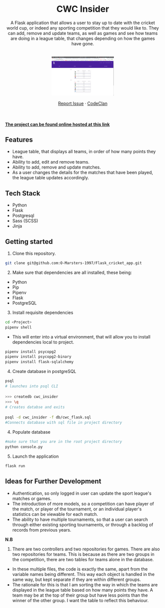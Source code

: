 <div align="center">
  <a href="https://github.com/O-Marsters-1997/Flask_cricket_app">
  </a>
  <h1>CWC Insider</h1>

A Flask application that allows a user to stay up to date with the cricket world cup, or indeed any sporting competition that they would like to. They can add, remove and update teams, as well as games and see how teams are doing in a league table, that changes depending on how the games have gone.
<br><br><br>
<img src="static/images/league_table_screenshot.png" alt = "league table" width="40%">

[Report Issue](https://github.com/sf-adams/ClanHub/issues)
·
[CodeClan](https://codeclan.com/)
</div>

<br>

#### [The project can be found online hosted at this link](https://cwc-insider.herokuapp.com/)

## Features

- League table, that displays all teams, in order of how many points they have.
- Ability to add, edit and remove teams.
- Ability to add, remove and update matches.
- As a user changes the details for the matches that have been played, the league table updates accordingly.

## Tech Stack

- Python
- Flask
- Postgresql
- Sass (SCSS)
- Jinja

## Getting started

1. Clone this repository.

```zsh
git clone git@github.com:O-Marsters-1997/Flask_cricket_app.git
```

2. Make sure that dependencies are all installed, these being:

- Python
- Pip
- Pipenv
- Flask
- PostgreSQL

3. Install requisite dependencies

```zsh
cd <Project>
pipenv shell
```

- This will enter into a virtual environment, that will allow you to install dependencies local to project.

```zsh
pipenv install psycopg2
pipenv install psycopg2-binary
pipenv install flask-sqlalchemy
```

4. Create database in postgreSQL

```zsh
psql
# launches into psql CLI

>>> createdb cwc_insider
>>> \q
# Creates databse and exits

psql -d cwc_insider -f db/cwc_flask.sql
#Connects database with sql file in project directory
```

4. Populate database

```zsh
#make sure that you are in the root project directory
python console.py
```

5. Launch the application
```zsh
flask run
```

## Ideas for Further Development
- Authentication, so only logged in user can update the sport league's matches or games.
- The introduction of more models, so a competition can have player of the match, or player of the tournament, or an individual player's statistics can be viewable for each match.
- The ability to have multiple tournaments, so that a user can search through either existing sporting tournaments, or through a backlog of records from previous years.

**N.B**

1. There are two controllers and two repositories for games. There are also two repositories for teams. This is because as there are two groups in the competition, there are two tables for teams alone in the database.

- In these multiple files, the code is exactly the same, apart from the variable names being different. This way each object is handled in the same way, but kept separate if they are within different groups.
- The rationale for this is that I am sorting the way in which the teams are displayed in the league table based on how many points they have. A team may be at the top of their group but have less points than the winner of the other group. I want the table to reflect this behaviour.
